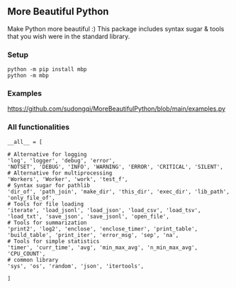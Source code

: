 ## More Beautiful Python

Make Python more beautiful :) This package includes syntax sugar & tools that you wish were in the standard library.

### Setup

    python -m pip install mbp
    python -m mbp

### Examples
https://github.com/sudongqi/MoreBeautifulPython/blob/main/examples.py

### All functionalities

    __all__ = [

    # Alternative for logging
    'log', 'logger', 'debug', 'error',
    'NOTSET', 'DEBUG', 'INFO', 'WARNING', 'ERROR', 'CRITICAL', 'SILENT',
    # Alternative for multiprocessing
    'Workers', 'Worker', 'work', 'test_f',
    # Syntax sugar for pathlib
    'dir_of', 'path_join', 'make_dir', 'this_dir', 'exec_dir', 'lib_path', 'only_file_of',
    # Tools for file loading
    'iterate', 'load_jsonl', 'load_json', 'load_csv', 'load_tsv', 'load_txt', 'save_json', 'save_jsonl', 'open_file',
    # Tools for summarization
    'print2', 'log2', 'enclose', 'enclose_timer', 'print_table', 'build_table', 'print_iter', 'error_msg', 'sep', 'na',
    # Tools for simple statistics
    'timer', 'curr_time', 'avg', 'min_max_avg', 'n_min_max_avg', 'CPU_COUNT',
    # common library
    'sys', 'os', 'random', 'json', 'itertools',

    ]
  






